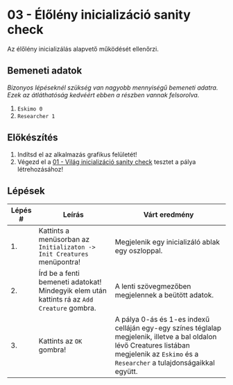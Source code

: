 # 03 - Élőlény inicializáció sanity check

Az élőlény inicializálás alapvető működését ellenőrzi.

## Bemeneti adatok
*Bizonyos lépéseknél szükség van nagyobb mennyiségű bemeneti adatra.
Ezek az átláthatóság kedvéért ebben a részben vannak felsorolva.*

1. `Eskimo 0`
2. `Researcher 1`

## Előkészítés

1. Indítsd el az alkalmazás grafikus felületét!
2. Végezd el a [01 - Világ inicializáció sanity check](01%20-%20Világ%20inicializáció%20sanity%20check.md) tesztet a pálya létrehozásához!

## Lépések

| Lépés # | Leírás | Várt eredmény |
| ------- | ------ | ------------- |
| 1. | Kattints a menüsorban az `Initializaton -> Init Creatures` menüpontra! | Megjelenik egy inicializáló ablak egy oszloppal. |
| 2. | Írd be a fenti bemeneti adatokat! Mindegyik elem után kattints rá az `Add Creature` gombra. | A lenti szövegmezőben megjelennek a beütött adatok. |
| 3. | Kattints az `OK` gombra! | A pálya 0-ás és 1-es indexű celláján egy-egy színes téglalap megjelenik, illetve a bal oldalon lévő Creatures listában megjelenik az `Eskimo` és a `Researcher` a tulajdonságaikkal együtt. |
